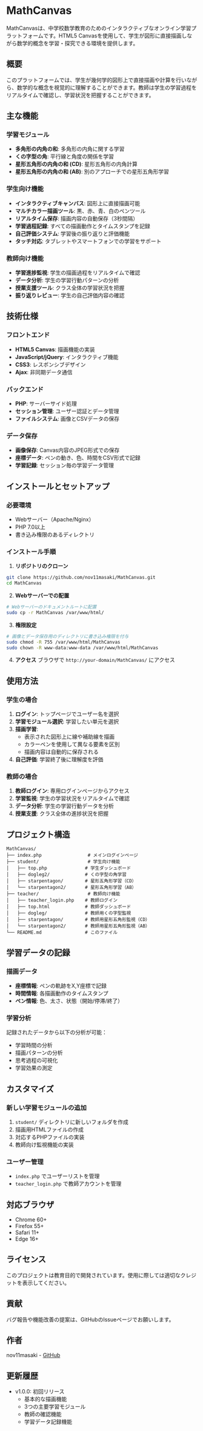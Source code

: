 # MathCanvas

MathCanvasは、中学校数学教育のためのインタラクティブなオンライン学習プラットフォームです。HTML5 Canvasを使用して、学生が図形に直接描画しながら数学的概念を学習・探究できる環境を提供します。

## 概要

このプラットフォームでは、学生が幾何学的図形上で直接描画や計算を行いながら、数学的な概念を視覚的に理解することができます。教師は学生の学習過程をリアルタイムで確認し、学習状況を把握することができます。

## 主な機能

### 学習モジュール
- **多角形の内角の和**: 多角形の内角に関する学習
- **くの字型の角**: 平行線と角度の関係を学習
- **星形五角形の内角の和 (CD)**: 星形五角形の内角計算
- **星形五角形の内角の和 (AB)**: 別のアプローチでの星形五角形学習

### 学生向け機能
- **インタラクティブキャンバス**: 図形上に直接描画可能
- **マルチカラー描画ツール**: 黒、赤、青、白のペンツール
- **リアルタイム保存**: 描画内容の自動保存（3秒間隔）
- **学習過程記録**: すべての描画動作とタイムスタンプを記録
- **自己評価システム**: 学習後の振り返りと評価機能
- **タッチ対応**: タブレットやスマートフォンでの学習をサポート

### 教師向け機能
- **学習進捗監視**: 学生の描画過程をリアルタイムで確認
- **データ分析**: 学生の学習行動パターンの分析
- **授業支援ツール**: クラス全体の学習状況を把握
- **振り返りレビュー**: 学生の自己評価内容の確認

## 技術仕様

### フロントエンド
- **HTML5 Canvas**: 描画機能の実装
- **JavaScript/jQuery**: インタラクティブ機能
- **CSS3**: レスポンシブデザイン
- **Ajax**: 非同期データ通信

### バックエンド
- **PHP**: サーバーサイド処理
- **セッション管理**: ユーザー認証とデータ管理
- **ファイルシステム**: 画像とCSVデータの保存

### データ保存
- **画像保存**: Canvas内容のJPEG形式での保存
- **座標データ**: ペンの動き、色、時間をCSV形式で記録
- **学習記録**: セッション毎の学習データ管理

## インストールとセットアップ

### 必要環境
- Webサーバー（Apache/Nginx）
- PHP 7.0以上
- 書き込み権限のあるディレクトリ

### インストール手順

1. **リポジトリのクローン**
```bash
git clone https://github.com/nov11masaki/MathCanvas.git
cd MathCanvas
```

2. **Webサーバーでの配置**
```bash
# Webサーバーのドキュメントルートに配置
sudo cp -r MathCanvas /var/www/html/
```

3. **権限設定**
```bash
# 画像とデータ保存用のディレクトリに書き込み権限を付与
sudo chmod -R 755 /var/www/html/MathCanvas
sudo chown -R www-data:www-data /var/www/html/MathCanvas
```

4. **アクセス**
ブラウザで `http://your-domain/MathCanvas/` にアクセス

## 使用方法

### 学生の場合

1. **ログイン**: トップページでユーザー名を選択
2. **学習モジュール選択**: 学習したい単元を選択
3. **描画学習**:
   - 表示された図形上に線や補助線を描画
   - カラーペンを使用して異なる要素を区別
   - 描画内容は自動的に保存される
4. **自己評価**: 学習終了後に理解度を評価

### 教師の場合

1. **教師ログイン**: 専用ログインページからアクセス
2. **学習監視**: 学生の学習状況をリアルタイムで確認
3. **データ分析**: 学生の学習行動データを分析
4. **授業支援**: クラス全体の進捗状況を把握

## プロジェクト構造

```
MathCanvas/
├── index.php                 # メインログインページ
├── student/                  # 学生向け機能
│   ├── top.php              # 学生ダッシュボード
│   ├── dogleg2/             # くの字型の角学習
│   ├── starpentagon/        # 星形五角形学習（CD）
│   └── starpentagon2/       # 星形五角形学習（AB）
├── teacher/                  # 教師向け機能
│   ├── teacher_login.php    # 教師ログイン
│   ├── top.html             # 教師ダッシュボード
│   ├── dogleg/              # 教師用くの字型監視
│   ├── starpentagon/        # 教師用星形五角形監視（CD）
│   └── starpentagon2/       # 教師用星形五角形監視（AB）
└── README.md                # このファイル
```

## 学習データの記録

### 描画データ
- **座標情報**: ペンの軌跡をX,Y座標で記録
- **時間情報**: 各描画動作のタイムスタンプ
- **ペン情報**: 色、太さ、状態（開始/停滞/終了）

### 学習分析
記録されたデータから以下の分析が可能：
- 学習時間の分析
- 描画パターンの分析
- 思考過程の可視化
- 学習効果の測定

## カスタマイズ

### 新しい学習モジュールの追加
1. `student/` ディレクトリに新しいフォルダを作成
2. 描画用HTMLファイルの作成
3. 対応するPHPファイルの実装
4. 教師向け監視機能の実装

### ユーザー管理
- `index.php` でユーザーリストを管理
- `teacher_login.php` で教師アカウントを管理

## 対応ブラウザ

- Chrome 60+
- Firefox 55+
- Safari 11+
- Edge 16+

## ライセンス

このプロジェクトは教育目的で開発されています。使用に際しては適切なクレジットを表示してください。

## 貢献

バグ報告や機能改善の提案は、GitHubのIssueページでお願いします。

## 作者

nov11masaki - [GitHub](https://github.com/nov11masaki)

## 更新履歴

- v1.0.0: 初回リリース
  - 基本的な描画機能
  - 3つの主要学習モジュール
  - 教師の確認機能
  - 学習データ記録機能
